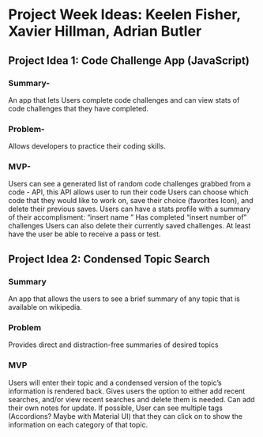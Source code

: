 # Project Week Ideas: Keelen Fisher, Xavier Hillman, Adrian Butler

## Project Idea 1: Code Challenge App (JavaScript)

### Summary-

An app that lets Users complete code challenges and can view stats of code challenges that they have completed.

### Problem-

Allows developers to practice their coding skills.

### MVP-

Users can see a generated list of random code challenges grabbed from a code - API, this API allows user to run their code
Users can choose which code that they would like to work on, save their choice (favorites Icon), and delete their previous saves. Users can have a stats profile with a summary of their accomplisment: “insert name ” Has completed “insert number of” challenges
Users can also delete their currently saved challenges.
At least have the user be able to receive a pass or test.

## Project Idea 2: Condensed Topic Search

### Summary

An app that allows the users to see a brief summary of any topic that is available on wikipedia.

### Problem

Provides direct and distraction-free summaries of desired topics

### MVP

Users will enter their topic and a condensed version of the topic’s information is rendered back.
Gives users the option to either add recent searches, and/or view recent searches and delete them is needed. Can add their own notes for update. If possible, User can see multiple tags (Accordions? Maybe with Material UI) that they can click on to show the information on each category of that topic.

